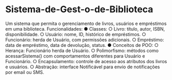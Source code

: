 # Sistema-de-Gest-o-de-Biblioteca
Um sistema que permita o gerenciamento
de livros, usuários e empréstimos em uma biblioteca.
Funcionalidades:
● Classes:
  ○ Livro: título, autor, ISBN, disponibilidade.
  ○ Usuário: nome, ID, histórico de empréstimos.
  ○ Funcionário: herda de Usuário, com permissões
  adicionais.
  ○ Empréstimo: data de empréstimo, data de
  devolução, status.
● Conceitos de POO:
  ○ Herança: Funcionário herda de Usuário.
  ○ Polimorfismo: métodos como
  acessarSistema() com comportamentos
  diferentes para Usuário e Funcionário.
  ○ Encapsulamento: controle de acesso aos
  atributos dos livros e usuários.
  ○ Abstração: interface Notificável para envio de
  notificações por email ou SMS.
